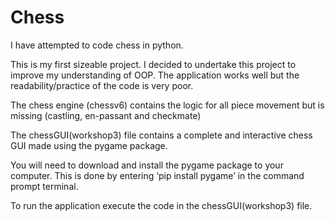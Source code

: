 # Chess
I have attempted to code chess in python.

This is my first sizeable project. I decided to undertake this project to improve my understanding of OOP. The application works well but the readability/practice of the code is very poor.

The chess engine (chessv6) contains the logic for all piece movement but is missing (castling, en-passant and checkmate)

The chessGUI(workshop3) file contains a complete and interactive chess GUI made using the pygame package.


You will need to download and install the pygame package to your computer. This is done by entering ‘pip install pygame’ in the command prompt terminal.

To run the application execute the code in the chessGUI(workshop3) file.

